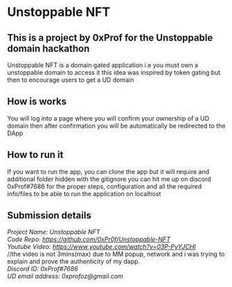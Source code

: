 # Unstoppable NFT

## This is a project by 0xProf for the Unstoppable domain hackathon

Unstoppable NFT is a domain gated application
i.e you must own a unstoppable domain to access it
this idea was inspired by token gating but then to encourage users to get a UD domain

## How is works

You will log into a page where you will confirm your ownership of a UD domain
then after confirmation you will be automatically be redirected to the DApp

## How to run it

If you want to run the app, you can clone the app but it will require and additional folder hidden with the gitignore
you can hit me up on discord 0xProf#7686 for the proper steps, configuration and all the required info/files to be able to run the application on localhost

## Submission details

_Project Name: Unstoppable NFT_  
_Code Repo: https://github.com/0xPr0f/Unstoppable-NFT_  
_Youtube Video: https://www.youtube.com/watch?v=03P-PyYJCHI_   
//the video is not 3mins(max) due to MM popup, network and i was trying to explain and prove the authenticity of my dapp.  
_Discord ID: 0xProf#7686_  
_UD email address: 0xprofoz@gmail.com_


